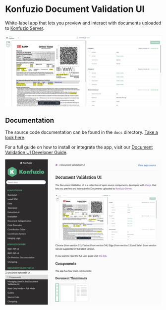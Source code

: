 # Konfuzio Document Validation UI

White-label app that lets you preview and interact with documents uploaded to [Konfuzio Server](https://konfuzio.com).

![dvui.png](dvui.png)

## Documentation

The source code documentation can be found in the `docs` directory. [Take a look here](docs/README.md).

For a full guide on how to install or integrate the app, visit our [Document Validation UI Developer Guide](https://dev.konfuzio.com/dvui/index.html).

![dev.konfuzio.png](dev.konfuzio.png)
